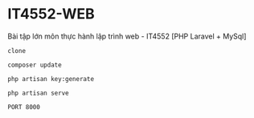 # IT4552-WEB
Bài tập lớn môn thực hành lập trình web - IT4552 [PHP Laravel + MySql]

```
clone 

composer update

php artisan key:generate

php artisan serve

PORT 8000